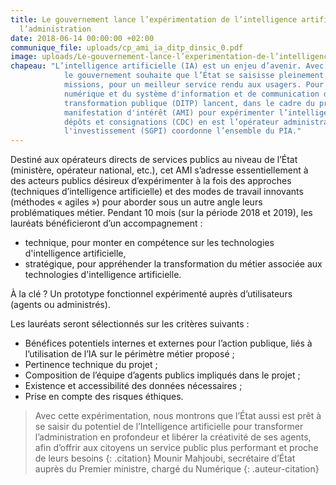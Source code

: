 ```yaml
---
title: Le gouvernement lance l’expérimentation de l’intelligence artificielle dans
  l’administration
date: 2018-06-14 00:00:00 +02:00
communique_file: uploads/cp_ami_ia_ditp_dinsic_0.pdf
image: uploads/Le-gouvernement-lance-l’experimentation-de-l’intelligence-artificielle-dans-l’administration.jpeg
chapeau: "L’intelligence artificielle (IA) est un enjeu d’avenir. Avec AI for humanity, lancé en mars 2017,
            le gouvernement souhaite que l’État se saisisse pleinement du potentiel de l’IA et l’intègre dans la conduite de ses
            missions, pour un meilleur service rendu aux usagers. Pour initier ce mouvement, la direction interministérielle du
            numérique et du système d'information et de communication de l'Etat (DINSIC) et la direction interministérielle de la
            transformation publique (DITP) lancent, dans le cadre du programme d’investissements d’avenir (PIA), un appel à
            manifestation d'intérêt (AMI) pour expérimenter l’intelligence artificielle dans les services publics. La Caisse des
            dépôts et consignations (CDC) en est l’opérateur administratif et financier. Le Secrétariat général pour
            l'investissement (SGPI) coordonne l’ensemble du PIA."
---
```



Destiné aux opérateurs directs de services publics au niveau de l’État (ministère, opérateur national, etc.), cet AMI
s’adresse essentiellement à des acteurs publics désireux d’expérimenter à la fois des approches (techniques
d’intelligence artificielle) et des modes de travail innovants (méthodes « agiles ») pour aborder sous un autre angle
leurs problématiques métier. Pendant 10 mois (sur la période 2018 et 2019), les lauréats bénéficieront
d’un accompagnement :

* technique, pour monter en compétence sur les technologies d'intelligence artificielle,
* stratégique, pour appréhender la transformation du métier associée aux technologies d'intelligence artificielle.
 

À la clé ? Un prototype fonctionnel expérimenté auprès d’utilisateurs (agents ou administrés).

Les lauréats seront sélectionnés sur les critères suivants :

* Bénéfices potentiels internes et externes pour l’action publique, liés à l’utilisation de l’IA sur le périmètre métier proposé ;
* Pertinence technique du projet ;
* Composition de l’équipe d’agents publics impliqués dans le projet ;
* Existence et accessibilité des données nécessaires ;
* Prise en compte des risques éthiques.

> Avec cette expérimentation, nous montrons que l’État aussi est prêt à se saisir du potentiel de l’Intelligence
artificielle pour transformer l’administration en profondeur et libérer la créativité de ses agents, afin d’offrir
aux citoyens un service public plus performant et proche de leurs besoins
{: .citation}
> Mounir Mahjoubi, secrétaire d’État auprès du Premier ministre, chargé du Numérique
{: .auteur-citation}


